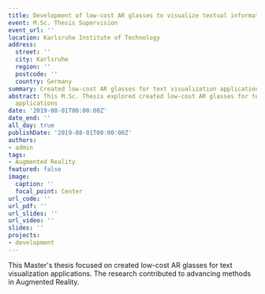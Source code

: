 ```yaml
---
title: Development of low-cost AR glasses to visualize textual information
event: M.Sc. Thesis Supervision
event_url: ''
location: Karlsruhe Institute of Technology
address:
  street: ''
  city: Karlsruhe
  region: ''
  postcode: ''
  country: Germany
summary: Created low-cost AR glasses for text visualization applications
abstract: This M.Sc. Thesis explored created low-cost AR glasses for text visualization
  applications
date: '2019-08-01T00:00:00Z'
date_end: ''
all_day: true
publishDate: '2019-08-01T00:00:00Z'
authors:
- admin
tags:
- Augmented Reality
featured: false
image:
  caption: ''
  focal_point: Center
url_code: ''
url_pdf: ''
url_slides: ''
url_video: ''
slides: ''
projects:
- development
---
```


This Master's thesis focused on created low-cost AR glasses for text visualization applications. The research contributed to advancing methods in Augmented Reality.
